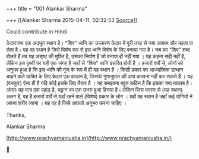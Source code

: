 +++
title = "001 Alankar Sharma"

+++
[[Alankar Sharma	2015-04-11, 02:32:53 [Source](https://groups.google.com/g/samskrita/c/8qQrw3k6t1U)]]



Could contribute in Hindi

  

केदारनाथ एक अद्भुत स्थान है। "शिव" ध्वनि का उच्चारण केदार में पूरी तरह से नया आयाम और महत्व पा लेता है। यह वह स्थान है जिसे विशेष रूप से इस ध्वनि विशेष के लिए बनाया गया है। जब हम “शिव” शब्द बोलते हैं तब यह असृष्ट की मुक्ति है, उसका निर्वाण है जो बनाया ही नहीं गया । यह कहना सही नहीं है, लेकिन इस पृथ्वी पर यही एक जगह है जहाँ से "शिव" ध्वनि प्रसरित होती है । हजारों वर्षों से, लोगों को अनुभव हुआ है कि इस ध्वनि की गूंज के रूप में ही यह स्थान है । किसी प्रकार का आध्यात्मिक उत्थान चाहने वाले व्यक्ति के लिए केदार एक वरदान है, जिसके गुणानुपात की आप कल्पना नहीं कर सकते हैं । यह (वस्तुतः) ऐसा ही है यदि कोई इसके लिए तैयार है । यह समझाना बहुत कठिन है कि इसका क्या मतलब है। अंततः यह मात्र एक पहाड़ है, चट्टान का एक उभरा हुआ हिस्सा है। लेकिन जिस कारण से (यह स्थान) अलग है, वह है हजारों वर्षों से यहाँ रहने वाले (विशेष) प्रकार के लोग । यही वह स्थान है जहाँ कई योगियों ने अपना शरीर त्यागा । यह वह है जिसे आपको अनुभव करना चाहिए ।

Thanks,

Alankar Sharma  

  

[http://www.prachyamanjusha.in](http://www.prachyamanjusha.in/)



